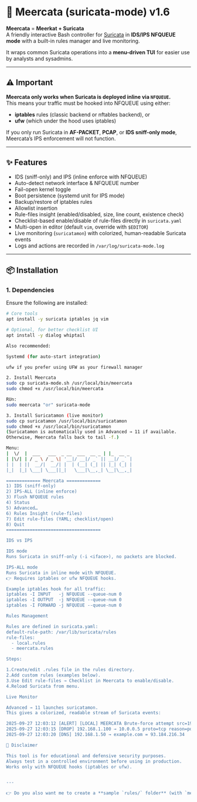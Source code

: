 # 🦦 Meercata (suricata-mode) v1.6

**Meercata** = **Meerkat + Suricata**  
A friendly interactive Bash controller for [Suricata](https://suricata.io/) in **IDS/IPS NFQUEUE mode** with a built-in rules manager and live monitoring.

It wraps common Suricata operations into a **menu-driven TUI** for easier use by analysts and sysadmins.

---

## ⚠️ Important

**Meercata only works when Suricata is deployed inline via `NFQUEUE`.**  
This means your traffic must be hooked into NFQUEUE using either:

- **iptables** rules (classic backend or nftables backend), or  
- **ufw** (which under the hood uses iptables)  

If you only run Suricata in **AF-PACKET**, **PCAP**, or **IDS sniff-only mode**, Meercata’s IPS enforcement will not function.  

---

## ✨ Features

- IDS (sniff-only) and IPS (inline enforce with NFQUEUE)
- Auto-detect network interface & NFQUEUE number
- Fail-open kernel toggle
- Boot persistence (systemd unit for IPS mode)
- Backup/restore of iptables rules
- Allowlist insertion
- Rule-files insight (enabled/disabled, size, line count, existence check)
- Checklist-based enable/disable of rule-files directly in `suricata.yaml`
- Multi-open in editor (default `vim`, override with `$EDITOR`)
- Live monitoring (`suricatamon`) with colorized, human-readable Suricata events
- Logs and actions are recorded in `/var/log/suricata-mode.log`

---

## 📦 Installation

### 1. Dependencies

Ensure the following are installed:

```bash
# Core tools
apt install -y suricata iptables jq vim

# Optional, for better checklist UI
apt install -y dialog whiptail

Also recommended:

Systemd (for auto-start integration)

ufw if you prefer using UFW as your firewall manager

2. Install Meercata
sudo cp suricata-mode.sh /usr/local/bin/meercata
sudo chmod +x /usr/local/bin/meercata

RUn:
sudo meercata "or" suricata-mode

3. Install Suricatamon (live monitor)
sudo cp suricatamon /usr/local/bin/suricatamon
sudo chmod +x /usr/local/bin/suricatamon
(Suricatamon is automatically used in Advanced → 11 if available.
Otherwise, Meercata falls back to tail -f.)

Menu:
|  \/  |  ___   ___  _ __  ___  __ _ | |_  __ _ 
| |\/| | / _ \ / _ \| '__|/ __|/ _` || __|/ _` |
| |  | ||  __/|  __/| |  | (__| (_| || |_| (_| |
|_|  |_| \___| \___||_|   \___|\__,_| \__|\__,_|

============= Meercata =============
1) IDS (sniff-only)
2) IPS-ALL (inline enforce)
3) Flush NFQUEUE rules
4) Status
5) Advanced…
6) Rules Insight (rule-files)
7) Edit rule-files (YAML; checklist/open)
8) Quit
====================================

IDS vs IPS

IDS mode
Runs Suricata in sniff-only (-i <iface>), no packets are blocked.

IPS-ALL mode
Runs Suricata in inline mode with NFQUEUE.
👉 Requires iptables or ufw NFQUEUE hooks.

Example iptables hook for all traffic:
iptables -I INPUT   -j NFQUEUE --queue-num 0
iptables -I OUTPUT  -j NFQUEUE --queue-num 0
iptables -I FORWARD -j NFQUEUE --queue-num 0

Rules Management

Rules are defined in suricata.yaml:
default-rule-path: /var/lib/suricata/rules
rule-files:
  - local.rules
  - meercata.rules

Steps:

1.Create/edit .rules file in the rules directory.
2.Add custom rules (examples below).
3.Use Edit rule-files → Checklist in Meercata to enable/disable.
4.Reload Suricata from menu.

Live Monitor

Advanced → 11 launches suricatamon.
This gives a colorized, readable stream of Suricata events:

2025-09-27 12:03:12 [ALERT] [LOCAL] MEERCATA Brute-force attempt src=192.168.1.100 dst=10.0.0.5
2025-09-27 12:03:15 [DROP] 192.168.1.100 → 10.0.0.5 proto=tcp reason=policy
2025-09-27 12:03:20 [DNS] 192.168.1.50 → example.com = 93.184.216.34

🚨 Disclaimer

This tool is for educational and defensive security purposes.
Always test in a controlled environment before using in production.
Works only with NFQUEUE hooks (iptables or ufw).


---

👉 Do you also want me to create a **sample `rules/` folder** (with `meercata-ddos.rules`, `meercata-bruteforce.rules`, `meercata-nmap.rules`) so GitHub users can test right away without writing rules manually?
